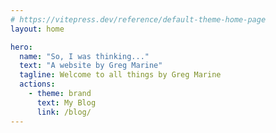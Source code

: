 ```yaml
---
# https://vitepress.dev/reference/default-theme-home-page
layout: home

hero:
  name: "So, I was thinking..."
  text: "A website by Greg Marine"
  tagline: Welcome to all things by Greg Marine
  actions:
    - theme: brand
      text: My Blog
      link: /blog/
---
```


